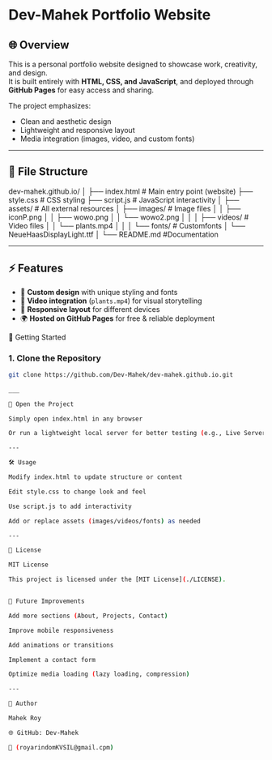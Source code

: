 # Dev-Mahek Portfolio Website

## 🌐 Overview

This is a personal portfolio website designed to showcase work, creativity, and design.  
It is built entirely with **HTML, CSS, and JavaScript**, and deployed through **GitHub Pages** for easy access and sharing.  

The project emphasizes:
- Clean and aesthetic design  
- Lightweight and responsive layout  
- Media integration (images, video, and custom fonts)  

---

## 📂 File Structure

dev-mahek.github.io/
│
├── index.html                 # Main entry point (website)
├── style.css                  # CSS styling
├── script.js                  # JavaScript interactivity
│
├── assets/                    # All external resources
│   ├── images/                # Image files
│   │   ├── iconP.png
│   │   ├── wowo.png
│   │   └── wowo2.png
│   │
│   ├── videos/                # Video files
│   │   └── plants.mp4
│   │
│   └── fonts/                 # Customfonts
│       └── NeueHaasDisplayLight.ttf
│
└── README.md                  #Documentation

---

## ⚡ Features

- 🎨 **Custom design** with unique styling and fonts  
- 🎥 **Video integration** (`plants.mp4`) for visual storytelling  
- 📱 **Responsive layout** for different devices  
- 🌍 **Hosted on GitHub Pages** for free & reliable deployment  

🚀 Getting Started

### 1. Clone the Repository
```bash
git clone https://github.com/Dev-Mahek/dev-mahek.github.io.git

___

📍 Open the Project

Simply open index.html in any browser

Or run a lightweight local server for better testing (e.g., Live Server in VS Code)

---

🛠️ Usage

Modify index.html to update structure or content

Edit style.css to change look and feel

Use script.js to add interactivity

Add or replace assets (images/videos/fonts) as needed

---

📜 License

MIT License

This project is licensed under the [MIT License](./LICENSE).


🔮 Future Improvements

Add more sections (About, Projects, Contact)

Improve mobile responsiveness

Add animations or transitions

Implement a contact form

Optimize media loading (lazy loading, compression)

---

👤 Author

Mahek Roy

🌐 GitHub: Dev-Mahek

📧 (royarindomKVSIL@gmail.cpm)

